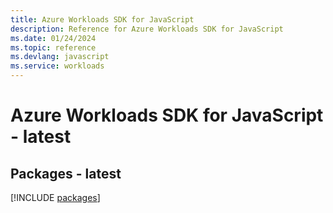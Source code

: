 ```yaml
---
title: Azure Workloads SDK for JavaScript
description: Reference for Azure Workloads SDK for JavaScript
ms.date: 01/24/2024
ms.topic: reference
ms.devlang: javascript
ms.service: workloads
---
```

# Azure Workloads SDK for JavaScript - latest
## Packages - latest
[!INCLUDE [packages](workloads-index.md)]